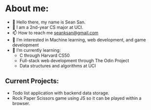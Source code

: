 # About me:
- 👋 Hello there, my name is Sean San.
- 🏫 I am a 2nd-year CS major at UCI.
- 📫 How to reach me seanksan@gmail.com
- 👀 I’m interested in Machine learning, web development, and game development
- 🌱 I’m currently learning:
  - C through Harvard CS50
  - Full-stack web development through The Odin Project
  - Data structures and algorithms at UCI

## Current Projects:
- Todo list application with backend data storage.
- Rock Paper Scissors game using JS so it can be played within a browser.


<!---
SeanSan06/SeanSan06 is a ✨ special ✨ repository because its `README.md` (this file) appears on your GitHub profile.
You can click the Preview link to take a look at your changes.
--->
